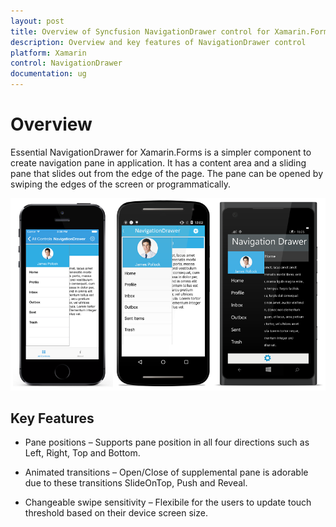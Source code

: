 ```yaml
---
layout: post
title: Overview of Syncfusion NavigationDrawer control for Xamarin.Forms
description: Overview and key features of NavigationDrawer control
platform: Xamarin
control: NavigationDrawer
documentation: ug
---
```


# Overview

Essential NavigationDrawer for Xamarin.Forms is a simpler component to create navigation pane in application. It has a content area and a sliding pane that slides out from the edge of the page. The pane can be opened by swiping the edges of the screen or programmatically.

![](images/Overview.png)

## Key Features

* Pane positions – Supports pane position in all four directions such as Left, Right, Top and Bottom. 

* Animated transitions – Open/Close of supplemental pane is adorable due to these transitions SlideOnTop, Push and Reveal.

* Changeable swipe sensitivity – Flexibile for the users to update touch threshold based on their device screen size.